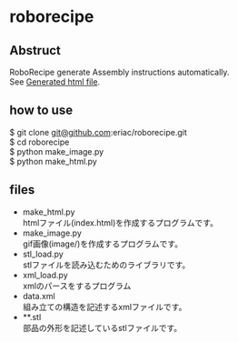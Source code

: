 # roborecipe

## Abstruct
RoboRecipe generate Assembly instructions automatically.  
See [Generated html file](https://eriac.github.io/roborecipe/).


## how to use
$ git clone git@github.com:eriac/roborecipe.git  
$ cd roborecipe  
$ python make_image.py  
$ python make_html.py  

## files
- make_html.py  
htmlファイル(index.html)を作成するプログラムです。
- make_image.py  
gif画像(image/)を作成するプログラムです。
- stl_load.py  
stlファイルを読み込むためのライブラリです。
- xml_load.py  
xmlのパースをするプログラム
- data.xml  
組み立ての構造を記述するxmlファイルです。
- **.stl  
部品の外形を記述しているstlファイルです。


